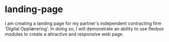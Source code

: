 # landing-page

I am creating a landing page for my partner's independent contracting firm 'Digital Opplærering'. In doing so, I will demonstrate an ability to use flexbox modules to create a attractive and responsive web page.